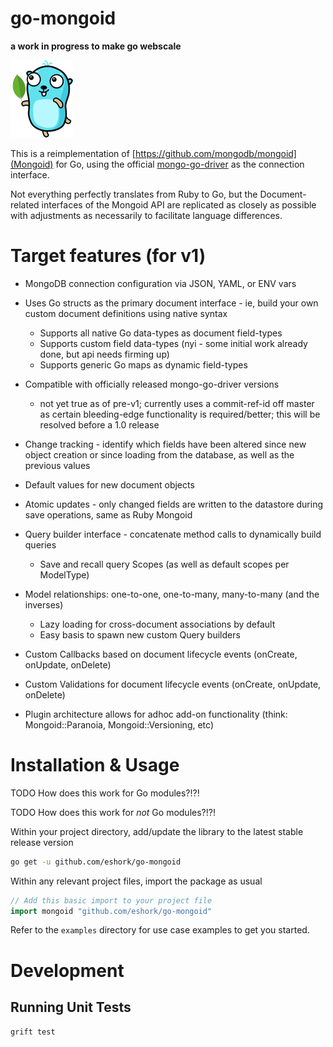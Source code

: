 # go-mongoid

**a work in progress to make go webscale**


![alt text](etc/assets/go-mongoid-100.png "Mongoid for Go")


This is a reimplementation of [https://github.com/mongodb/mongoid](Mongoid) for Go, using the official [mongo-go-driver](https://github.com/mongodb/mongo-go-driver) as the connection interface.

Not everything perfectly translates from Ruby to Go, but the Document-related interfaces of the Mongoid API are replicated as closely as possible with adjustments as necessarily to facilitate language differences.

# Target features (for v1)

- MongoDB connection configuration via JSON, YAML, or ENV vars

- Uses Go structs as the primary document interface - ie, build your own custom document definitions using native syntax
  - Supports all native Go data-types as document field-types
  - Supports custom field data-types (nyi - some initial work already done, but api needs firming up)
  - Supports generic Go maps as dynamic field-types

- Compatible with officially released mongo-go-driver versions
  - not yet true as of pre-v1; currently uses a commit-ref-id off master as certain bleeding-edge functionality is required/better; this will be resolved before a 1.0 release

- Change tracking - identify which fields have been altered since new object creation or since loading from the database, as well as the previous values

- Default values for new document objects

- Atomic updates - only changed fields are written to the datastore during save operations, same as Ruby Mongoid

- Query builder interface - concatenate method calls to dynamically build queries
  - Save and recall query Scopes (as well as default scopes per ModelType)

- Model relationships: one-to-one, one-to-many, many-to-many (and the inverses)
  - Lazy loading for cross-document associations by default
  - Easy basis to spawn new custom Query builders

- Custom Callbacks based on document lifecycle events (onCreate, onUpdate, onDelete)

- Custom Validations for document lifecycle events (onCreate, onUpdate, onDelete)

- Plugin architecture allows for adhoc add-on functionality (think: Mongoid::Paranoia, Mongoid::Versioning, etc)

# Installation & Usage

TODO How does this work for Go modules?!?!

TODO How does this work for _not_ Go modules?!?!

Within your project directory, add/update the library to the latest stable release version

```bash
go get -u github.com/eshork/go-mongoid
```

Within any relevant project files, import the package as usual
```go
// Add this basic import to your project file
import mongoid "github.com/eshork/go-mongoid"
```

Refer to the `examples` directory for use case examples to get you started.

# Development

## Running Unit Tests
`grift test`
